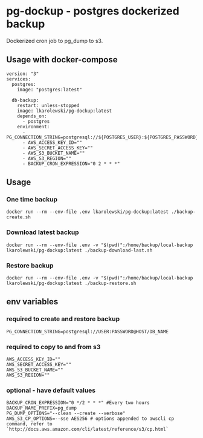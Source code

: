 
# pg-dockup - postgres dockerized backup

Dockerized cron job to pg_dump to s3.

## Usage with docker-compose

```
version: "3"
services:
  postgres:
    image: "postgres:latest"

  db-backup:
    restart: unless-stopped
    image: lkarolewski/pg-dockup:latest
    depends_on:
      - postgres
    environment:
      - PG_CONNECTION_STRING=postgresql://${POSTGRES_USER}:${POSTGRES_PASSWORD}@${POSTGRES_HOST}/${POSTGRES_DB}
      - AWS_ACCESS_KEY_ID=""
      - AWS_SECRET_ACCESS_KEY=""
      - AWS_S3_BUCKET_NAME=""
      - AWS_S3_REGION=""
      - BACKUP_CRON_EXPRESSION="0 2 * * *"
```

## Usage

### One time backup

    docker run --rm --env-file .env lkarolewski/pg-dockup:latest ./backup-create.sh


### Download latest backup

    docker run --rm --env-file .env -v "$(pwd)":/home/backup/local-backup lkarolewski/pg-dockup:latest ./backup-download-last.sh


### Restore backup

    docker run --rm --env-file .env -v "$(pwd)":/home/backup/local-backup lkarolewski/pg-dockup:latest ./backup-restore.sh


## env variables

### required to create and restore backup

    PG_CONNECTION_STRING=postgresql://USER:PASSWORD@HOST/DB_NAME

### required to copy to and from s3   
    AWS_ACCESS_KEY_ID=""
    AWS_SECRET_ACCESS_KEY=""
    AWS_S3_BUCKET_NAME=""
    AWS_S3_REGION=""
        
### optional - have default values
    BACKUP_CRON_EXPRESSION="0 */2 * * *" #Every two hours
    BACKUP_NAME_PREFIX=pg_dump
    PG_DUMP_OPTIONS="--clean --create --verbose"
    AWS_S3_CP_OPTIONS=--sse AES256 # options appended to awscli cp command, refer to `http://docs.aws.amazon.com/cli/latest/reference/s3/cp.html`
